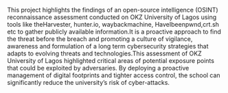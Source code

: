 This project highlights the findings of  an open-source intelligence (OSINT) reconnaissance assessment conducted on OKZ University of Lagos using tools like theHarvester, hunter.io, waybackmachine, HaveIbeenpwnd,crt.sh etc to gather publicly available information.It is a proactive approach to find the threat before the breach and promoting a culture of vigilance, awareness and formulation of a long term cybersecurity strategies that adapts to evolving threats and technologies.This assessment of OKZ University of Lagos highlighted critical areas of potential exposure points that could be exploited by adversaries.  By deploying a proactive management of digital footprints and tighter access control, the school can significantly reduce the university’s risk of cyber-attacks.


